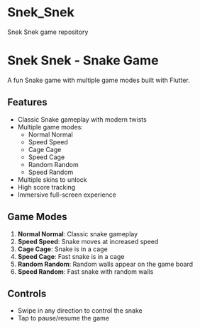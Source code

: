 # Snek_Snek
Snek Snek game repository
# Snek Snek - Snake Game

A fun Snake game with multiple game modes built with Flutter.

## Features

- Classic Snake gameplay with modern twists
- Multiple game modes:
  - Normal Normal
  - Speed Speed
  - Cage Cage
  - Speed Cage
  - Random Random
  - Speed Random
- Multiple skins to unlock
- High score tracking
- Immersive full-screen experience

## Game Modes

1. **Normal Normal**: Classic snake gameplay
2. **Speed Speed**: Snake moves at increased speed
3. **Cage Cage**: Snake is in a cage
4. **Speed Cage**: Fast snake is in a cage
5. **Random Random**: Random walls appear on the game board
6. **Speed Random**: Fast snake with random walls

## Controls

- Swipe in any direction to control the snake
- Tap to pause/resume the game
